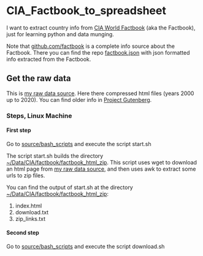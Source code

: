 # CIA_Factbook_to_spreadsheet
I want to extract country info from [CIA World Factbook](https://www.cia.gov/the-world-factbook/) (aka the Factbook), just for learning python and data munging. 

Note that [github.com/factbook](https://github.com/factbook) is a complete info source about the Factbook. There you can find the repo [factbook.json](https://github.com/factbook/factbook.json.git) with json formatted info extracted from the Factbook.


## Get the raw data

This is [my raw data source](https://www.cia.gov/the-world-factbook/about/archives/). Here there compressed html files (years 2000 up to 2020). You can find older info in [Project Gutenberg](https://www.gutenberg.org/).

### Steps, Linux Machine

#### First step
Go to [source/bash_scripts](./source/bash_scripts) and execute the script start.sh

The script start.sh builds the directory [~/Data/CIA/factbook/factbook_html_zip](~/Data/CIA/factbook/factbook_html_zip).
This script uses wget to download an html page from [my raw data source](https://www.cia.gov/the-world-factbook/about/archives/), and then uses awk to extract some urls to zip files.

You can find the output of start.sh at the directory [~/Data/CIA/factbook/factbook_html_zip](~/Data/CIA/factbook/factbook_html_zip): 
1. index.html
2. download.txt
3. zip_links.txt

#### Second step
Go to [source/bash_scripts](./source/bash_scripts) and execute the script download.sh




